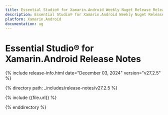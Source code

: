 ```yaml
---
title: Essential Studio® for Xamarin.Android Weekly Nuget Release Release Notes  
description: Essential Studio® for Xamarin.Android Weekly Nuget Release Release Notes  
platform: Xamarin.Android
documentation: ug
---
```


# Essential Studio® for Xamarin.Android  Release Notes  

{% include release-info.html date="December 03, 2024"  version="v27.2.5" %} 

{% directory path: _includes/release-notes/v27.2.5 %}

{% include {{file.url}} %}

{% enddirectory %}
